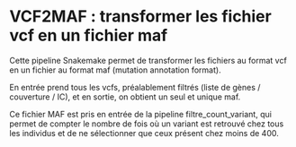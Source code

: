 # VCF2MAF : transformer les fichier vcf en un fichier maf

Cette pipeline Snakemake permet de transformer les fichiers au format vcf en un fichier au format maf (mutation annotation format).

En entrée prend tous les vcfs, préalablement filtrés (liste de gènes / couverture / IC), et en sortie, on obtient un seul et unique maf.

Ce fichier MAF est pris en entrée de la pipeline filtre_count_variant, qui permet de compter le nombre de fois où un variant est retrouvé chez tous les individus et de ne sélectionner que ceux présent chez moins de 400.
